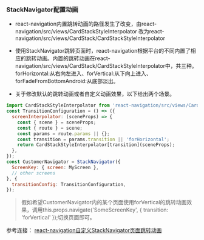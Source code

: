 ### StackNavigator配置动画

- react-navigation内置跳转动画的路径发生了改变，由react-navigation/src/views/CardStackStyleInterpolator 改为react-navigation/src/views/CardStack/CardStackStyleInterpolator

 - 使用StackNavigator跳转页面时，react-navigation根据平台的不同内置了相应的跳转动画。内置的跳转动画在react-navigation/src/views/CardStack/CardStackStyleInterpolator中，共三种。forHorizontal:从右向左进入、forVertical:从下向上进入、forFadeFromBottomAndroid:从底部淡出。
  - 关于修改默认的跳转动画或者自定义动画效果，以下给出两个场景。

  ```js
  import CardStackStyleInterpolator from 'react-navigation/src/views/CardStack/CardStackStyleInterpolator';
  const TransitionConfiguration = () => ({
    screenInterpolator: (sceneProps) => {
      const { scene } = sceneProps;
      const { route } = scene;
      const params = route.params || {};
      const transition = params.transition || 'forHorizontal';
      return CardStackStyleInterpolator[transition](sceneProps);
    },
  });
  const CustomerNavigator = StackNavigator({
    ScreenKey: { screen: MyScreen },
    // other screens
  }, {
    transitionConfig: TransitionConfiguration,
  });
  ```

  > 假如希望CustomerNavigator内的某个页面使用forVertical的跳转动画效果，调用this.props.navigate('SomeScreenKey', { transition: 'forVertical' });切换页面即可。

  参考连接：
  [react-navigation自定义StackNavigator页面跳转动画](https://germinate.github.io/2017/title-%20react-navigation%E8%87%AA%E5%AE%9A%E4%B9%89StackNavigator%E9%A1%B5%E9%9D%A2%E8%B7%B3%E8%BD%AC%E5%8A%A8%E7%94%BB/)